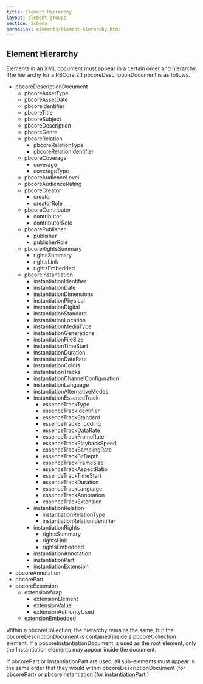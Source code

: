 ```yaml
---
title: Element Hierarchy
layout: element-groups
section: Schema
permalink: elements/element-hierarchy.html
---
```


<h2 class="green title">Element Hierarchy</h2>

Elements in an XML document must appear in a certain order and hierarchy. The hierarchy for a PBCore 2.1 pbcoreDescriptionDocument is as follows.

- pbcoreDescriptionDocument
  - pbcoreAssetType
  - pbcoreAssetDate
  - pbcoreIdentifier
  - pbcoreTitle
  - pbcoreSubject
  - pbcoreDescription
  - pbcoreGenre
  - pbcoreRelation
    - pbcoreRelationType
    - pbcoreRelationIdentifier
  - pbcoreCoverage
    - coverage
    - coverageType
  - pbcoreAudienceLevel
  - pbcoreAudienceRating
  - pbcoreCreator
    - creator
    - creatorRole
  - pbcoreContributor
    - contributor
    - contributorRole
  - pbcorePublisher
    - publisher
    - publisherRole
  - pbcoreRightsSummary
    - rightsSummary
    - rightsLink
    - rightsEmbedded
  - pbcoreInstantiation
    - instantiationIdentifier
    - instantiationDate
    - instantiationDimensions
    - instantiationPhysical
    - instantiationDigital
    - instantiationStandard
    - instantiationLocation
    - instantiationMediaType
    - instantiationGenerations
    - instantiationFileSize
    - instantiationTimeStart
    - instantiationDuration
    - instantiationDataRate
    - instantiationColors
    - instantiationTracks
    - instantiationChannelConfiguration
    - instantiationLanguage
    - instantiationAlternativeModes
    - instantiationEssenceTrack
      - essenceTrackType
      - essenceTrackIdentifier
      - essenceTrackStandard
      - essenceTrackEncoding
      - essenceTrackDataRate
      - essenceTrackFrameRate
      - essenceTrackPlaybackSpeed
      - essenceTrackSamplingRate
      - essenceTrackBitDepth
      - essenceTrackFrameSize
      - essenceTrackAspectRatio
      - essenceTrackTimeStart
      - essenceTrackDuration
      - essenceTrackLanguage
      - essenceTrackAnnotation
      - essenceTrackExtension
    - instantiationRelation
      - instantiationRelationType
      - instantiationRelationIdentifier
    - instantiationRights
      - rightsSummary
      - rightsLink
      - rightsEmbedded
    - instantiationAnnotation
    - instantiationPart
    - instantiationExtension
- pbcoreAnnotation
- pbcorePart
- pbcoreExtension
  - extensionWrap
    - extensionElement
    - extensionValue
    - extensionAuthorityUsed
  - extensionEmbedded

Within a pbcoreCollection, the hierarchy remains the same, but the pbcoreDescriptionDocument is contained inside a pbcoreCollection element. If a pbcoreInstantiationDocument is used as the root element, only the Instantiation elements may appear inside the document.

If pbcorePart or instantiationPart are used, all sub-elements must appear in the same order that they would within pbcoreDescriptionDocument (for pbcorePart) or pbcoreInstantiation (for instantiationPart.)
